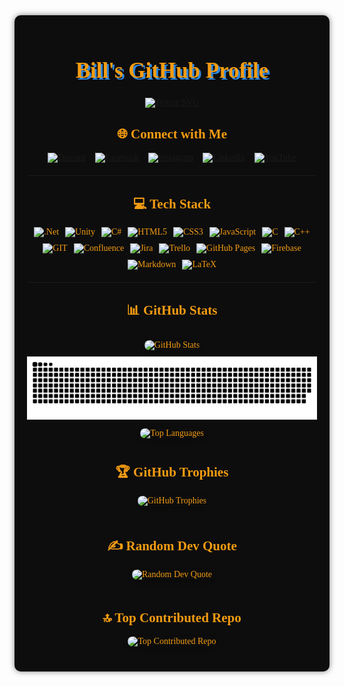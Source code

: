 <div align="center" style="font-family: 'Press Start 2P', cursive; background-color: #0d0d0d; color: #f39c12; padding: 20px; border-radius: 10px; box-shadow: 0 0 10px rgba(0,0,0,0.5);">
  <h1 style="font-size: 2.5em; text-shadow: 3px 3px #2e86de;">Bill's GitHub Profile</h1>
  <a href="https://git.io/typing-svg"><img src="https://readme-typing-svg.demolab.com?font=Dosis&weight=800&size=25&duration=3000&pause=1000&color=F77C00&background=79797900&center=true&multiline=true&random=false&width=500&height=150&lines=Passionate+Unity+Developer+%F0%9F%91%A8%E2%80%8D%F0%9F%92%BB;Programming+Instructor+%F0%9F%91%A8%E2%80%8D%F0%9F%8F%AB;Special+Field+In+Game+Solution+%F0%9F%92%BC;2D%2C+3D%2C+AR%2C+VR+%F0%9F%92%BB" alt="Typing SVG" /></a>

  ## 🌐 Connect with Me
  <div style="display: flex; justify-content: center; gap: 15px; margin-bottom: 20px;">
    <a href="https://discord.gg/truongngocchau">
      <img src="https://img.shields.io/badge/Discord-%237289DA.svg?logo=discord&logoColor=white&style=for-the-badge" alt="Discord">
    </a>
    <a href="https://facebook.com/truongbill003">
      <img src="https://img.shields.io/badge/Facebook-%231877F2.svg?logo=Facebook&logoColor=white&style=for-the-badge" alt="Facebook">
    </a>
    <a href="https://instagram.com/bill.workaholic">
      <img src="https://img.shields.io/badge/Instagram-%23E4405F.svg?logo=Instagram&logoColor=white&style=for-the-badge" alt="Instagram">
    </a>
    <a href="https://linkedin.com/in/billtruong003">
      <img src="https://img.shields.io/badge/LinkedIn-%230077B5.svg?logo=linkedin&logoColor=white&style=for-the-badge" alt="LinkedIn">
    </a>
    <a href="https://youtube.com/@@BillTheDev">
      <img src="https://img.shields.io/badge/YouTube-%23FF0000.svg?logo=YouTube&logoColor=white&style=for-the-badge" alt="YouTube">
    </a>
  </div>

  ---

  ## 💻 Tech Stack
  <div style="display: flex; justify-content: center; flex-wrap: wrap; gap: 10px; margin-bottom: 20px;">
    <img src="https://img.shields.io/badge/.NET-5C2D91?style=for-the-badge&logo=dotnet&logoColor=white" alt=".Net">
    <img src="https://img.shields.io/badge/Unity-100000?style=for-the-badge&logo=unity&logoColor=white" alt="Unity">
    <img src="https://img.shields.io/badge/C%23-239120?style=for-the-badge&logo=c-sharp&logoColor=white" alt="C#">
    <img src="https://img.shields.io/badge/HTML5-E34F26?style=for-the-badge&logo=html5&logoColor=white" alt="HTML5">
    <img src="https://img.shields.io/badge/CSS3-1572B6?style=for-the-badge&logo=css3&logoColor=white" alt="CSS3">
    <img src="https://img.shields.io/badge/JavaScript-323330?style=for-the-badge&logo=javascript&logoColor=F7DF1E" alt="JavaScript">
    <img src="https://img.shields.io/badge/C-00599C?style=for-the-badge&logo=c&logoColor=white" alt="C">
    <img src="https://img.shields.io/badge/C%2B%2B-00599C?style=for-the-badge&logo=c%2B%2B&logoColor=white" alt="C++">
    <img src="https://img.shields.io/badge/Git-fc6d26?style=for-the-badge&logo=git&logoColor=white" alt="GIT">
    <img src="https://img.shields.io/badge/Confluence-172BF4?style=for-the-badge&logo=confluence&logoColor=white" alt="Confluence">
    <img src="https://img.shields.io/badge/Jira-0A0FFF?style=for-the-badge&logo=jira&logoColor=white" alt="Jira">
    <img src="https://img.shields.io/badge/Trello-026AA7?style=for-the-badge&logo=Trello&logoColor=white" alt="Trello">
    <img src="https://img.shields.io/badge/GitHub%20Pages-121013?style=for-the-badge&logo=github&logoColor=white" alt="GitHub Pages">
    <img src="https://img.shields.io/badge/Firebase-039BE5?style=for-the-badge&logo=firebase&logoColor=white" alt="Firebase">
    <img src="https://img.shields.io/badge/Markdown-000000?style=for-the-badge&logo=markdown&logoColor=white" alt="Markdown">
    <img src="https://img.shields.io/badge/LaTeX-008080?style=for-the-badge&logo=latex&logoColor=white" alt="LaTeX">
  </div>

  ---

  ## 📊 GitHub Stats
  <div align="center" style="margin-bottom: 20px;">
    <img src="https://github-readme-stats.vercel.app/api?username=billtruong003&theme=onedark&hide_border=false&include_all_commits=true&count_private=true" alt="GitHub Stats" style="box-shadow: 0 4px 8px rgba(0, 0, 0, 0.2); border-radius: 8px; margin: 10px;">
    <picture>
      <source media="(prefers-color-scheme: dark)" srcset="https://raw.githubusercontent.com/billtruong003/billtruong003/output/github-contribution-grid-snake-dark.svg">
      <img alt="github contribution grid snake animation" src="https://raw.githubusercontent.com/billtruong003/billtruong003/output/github-contribution-grid-snake.svg">
    </picture>
    <img src="https://github-readme-stats.vercel.app/api/top-langs/?username=billtruong003&theme=onedark&hide_border=false&include_all_commits=true&count_private=true&layout=compact" alt="Top Languages" style="box-shadow: 0 4px 8px rgba(0, 0, 0, 0.2); border-radius: 8px; margin: 10px;">
  </div>

  ## 🏆 GitHub Trophies
  <img src="https://github-profile-trophy.vercel.app/?username=billtruong003&theme=onedark&no-frame=false&no-bg=true&margin-w=4" alt="GitHub Trophies" style="box-shadow: 0 4px 8px rgba(0, 0, 0, 0.2); border-radius: 8px; margin-bottom: 20px;">

  ## ✍️ Random Dev Quote
  <img src="https://quotes-github-readme.vercel.app/api?type=vertical&theme=onedark" alt="Random Dev Quote" style="box-shadow: 0 4px 8px rgba(0, 0, 0, 0.2); border-radius: 8px; margin-bottom: 20px;">

  ## 🔝 Top Contributed Repo
  <img src="https://github-contributor-stats.vercel.app/api?username=billtruong003&limit=5&theme=onedark&combine_all_yearly_contributions=true" alt="Top Contributed Repo" style="box-shadow: 0 4px 8px rgba(0, 0, 0, 0.2); border-radius: 8px; margin-bottom: 20px;">
</div>
